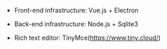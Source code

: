 - Front-end infrastructure: Vue.js + Electron

- Back-end infrastructure: Node.js + Sqlite3

- Rich text editor: TinyMce(https://www.tiny.cloud/)

